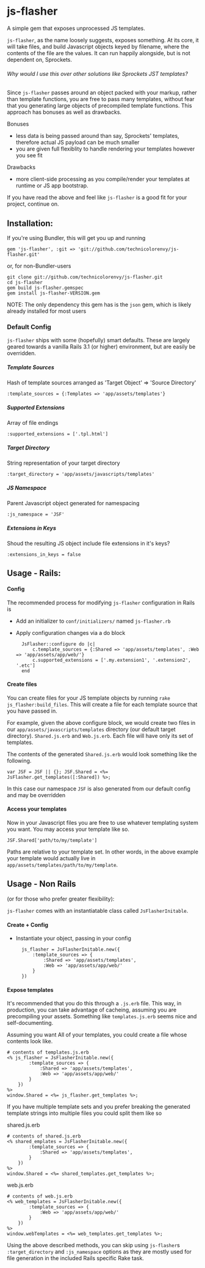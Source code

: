 js-flasher
==========

A simple gem that exposes unprocessed JS templates.

`js-flasher`, as the name loosely suggests, exposes something. At its core, it will take files, and build Javascript objects keyed by filename, where the contents of the file are the values. It can run happily alongside, but is not dependent on, Sprockets.

###### Why would I use this over other solutions like Sprockets JST templates?

Since `js-flasher` passes around an object packed with your markup, rather than template functions, you are free to pass many templates, without fear that you generating large objects of precompiled template functions. This approach has bonuses as well as drawbacks.

Bonuses

- less data is being passed around than say, Sprockets' templates, therefore actual JS payload can be much smaller
- you are given full flexiblity to handle rendering your templates however you see fit

Drawbacks

- more client-side processing as you compile/render your templates at runtime or JS app bootstrap.

If you have read the above and feel like `js-flasher` is a good fit for your project, continue on.


## Installation:

If you're using Bundler, this will get you up and running 

    gem 'js-flasher', :git => 'git://github.com/technicolorenvy/js-flasher.git'


or, for non-Bundler-users 

    git clone git://github.com/technicolorenvy/js-flasher.git 
    cd js-flasher
    gem build js-flasher.gemspec
    gem install js-flasher-VERSION.gem

NOTE: The only dependency this gem has is the `json` gem, which is likely already installed for most users

### Default Config

`js-flasher` ships with some (hopefully) smart defaults. These are largely geared towards a vanilla Rails 3.1 (or higher) environment, but are easily be overridden.

##### Template Sources

Hash of template sources arranged as 'Target Object' => 'Source Directory'

    :template_sources = {:Templates => 'app/assets/templates'}


##### Supported Extensions

Array of file endings

    :supported_extensions = ['.tpl.html']

##### Target Directory

String representation of your target directory

    :target_directory = 'app/assets/javascripts/templates'

##### JS Namespace

Parent Javascript object generated for namespacing

    :js_namespace = 'JSF'

##### Extensions in Keys

Shoud the resulting JS object include file extensions in it's keys?

    :extensions_in_keys = false

## Usage - Rails:

#### Config

The recommended process for modifying `js-flasher` configuration in Rails is

- Add an initializer to `conf/initializers/` named `js-flasher.rb`
- Apply configuration changes via a do block 

		JsFlasher::configure do |c|
			c.template_sources = {:Shared => 'app/assets/templates', :Web => 'app/assets/app/web/'}
			c.supported_extensions = ['.my.extension1', '.extension2', '.etc']
		end


#### Create files

You can create files for your JS template objects by running `rake js_flasher:build_files`. This will create a file for each template source that you have passed in.

For example, given the above configure block, we would create two files in our `app/assets/javascripts/templates` directory (our default target directory). `Shared.js.erb` and `Web.js.erb`. Each file will have only its set of templates.

The contents of the generated `Shared.js.erb` would look something like the following.

    var JSF = JSF || {}; JSF.Shared = <%= JsFlasher.get_templates([:Shared]) %>;

In this case our namespace `JSF` is also generated from our default config and may be overridden


#### Access your templates

Now in your Javascript files you are free to use whatever templating system you want. You may access your template like so.

    JSF.Shared['path/to/my/template']

Paths are relative to your template set. In other words, in the above example your template would actually live in `app/assets/templates/path/to/my/template`.

## Usage - Non Rails 
(or for those who prefer greater flexibility):

`js-flasher` comes with an instantiatable class called `JsFlasherInitable`.

#### Create + Config

- Instantiate your object, passing in your config 

        js_flasher = JsFlasherInitable.new({
            :template_sources => {
                :Shared => 'app/assets/templates', 
                :Web => 'app/assets/app/web/'
            }
        })


#### Expose templates

It's recommended that you do this through a `.js.erb` file. This way, in production, you can take advantage of cacheing, assuming you are precompiling your assets. Something like `templates.js.erb` seems nice and self-documenting.

Assuming you want All of your templates, you could create a file whose contents look like.

    # contents of templates.js.erb
    <% js_flasher = JsFlasherInitable.new({
            :template_sources => {
                :Shared => 'app/assets/templates', 
                :Web => 'app/assets/app/web/'
            }
        })
    %>
    window.Shared = <%= js_flasher.get_templates %>;

If you have multiple template sets and you prefer breaking the generated template strings into multiple files you could split them like so

shared.js.erb

    # contents of shared.js.erb
    <% shared_emplates = JsFlasherInitable.new({
            :template_sources => {
                :Shared => 'app/assets/templates', 
            }
        })
    %>
    window.Shared = <%= shared_templates.get_templates %>;

web.js.erb

    # contents of web.js.erb
    <% web_templates = JsFlasherInitable.new({
            :template_sources => {
                :Web => 'app/assets/app/web/'
            }
        })
    %>
    window.webTemplates = <%= web_templates.get_templates %>;

Using the above described methods, you can skip using `js-flasher`s `:target_directory` and `:js_namespace` options as they are mostly used for file generation in the included Rails specific Rake task.



